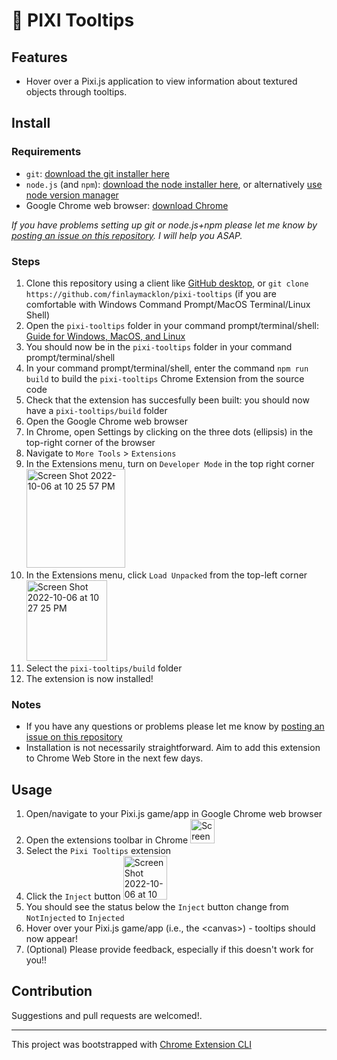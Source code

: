 # 🔎 PIXI Tooltips
## Features

- Hover over a Pixi.js application to view information about textured objects through tooltips.

## Install

### Requirements
- `git`: [download the git installer here](https://git-scm.com/downloads)
- `node.js` (and `npm`): [download the node installer here](https://nodejs.org/en/), or alternatively [use node version manager](https://github.com/nvm-sh/nvm)
- Google Chrome web browser: [download Chrome](https://www.google.com/chrome/dr/download/)

*If you have problems setting up git or node.js+npm please let me know by [posting an issue on this repository](https://github.com/finlaymacklon/pixi-tooltips/issues/new). I will help you ASAP.*

### Steps
1) Clone this repository using a client like [GitHub desktop](https://docs.github.com/en/desktop/contributing-and-collaborating-using-github-desktop/adding-and-cloning-repositories/cloning-a-repository-from-github-to-github-desktop), or `git clone https://github.com/finlaymacklon/pixi-tooltips` (if you are comfortable with Windows Command Prompt/MacOS Terminal/Linux Shell)
2) Open the `pixi-tooltips` folder in your command prompt/terminal/shell: [Guide for Windows, MacOS, and Linux](https://www.groovypost.com/howto/open-command-window-terminal-window-specific-folder-windows-mac-linux/)
3) You should now be in the `pixi-tooltips` folder in your command prompt/terminal/shell
4) In your command prompt/terminal/shell, enter the command `npm run build` to build the `pixi-tooltips` Chrome Extension from the source code
5) Check that the extension has succesfully been built: you should now have a `pixi-tooltips/build` folder
6) Open the Google Chrome web browser
7) In Chrome, open Settings by clicking on the three dots (ellipsis) in the top-right corner of the browser
8) Navigate to `More Tools` > `Extensions`
9) In the Extensions menu, turn on `Developer Mode` in the top right corner <img width="158" alt="Screen Shot 2022-10-06 at 10 25 57 PM" src="https://user-images.githubusercontent.com/49216954/194461562-a4548ae3-ba94-4c05-846c-9a8567b7c0ac.png">
10) In the Extensions menu, click `Load Unpacked` from the top-left corner <img width="129" alt="Screen Shot 2022-10-06 at 10 27 25 PM" src="https://user-images.githubusercontent.com/49216954/194461736-0ad2ef41-44a9-4a15-a752-7fa46a89bd89.png">
11) Select the `pixi-tooltips/build` folder
12) The extension is now installed!

### Notes
- If you have any questions or problems please let me know by [posting an issue on this repository](https://github.com/finlaymacklon/pixi-tooltips/issues/new)
- Installation is not necessarily straightforward. Aim to add this extension to Chrome Web Store in the next few days.

## Usage
1) Open/navigate to your Pixi.js game/app in Google Chrome web browser
2) Open the extensions toolbar in Chrome <img width="39" alt="Screen Shot 2022-10-06 at 10 28 59 PM" src="https://user-images.githubusercontent.com/49216954/194461889-1eca28e0-93fe-426f-bed1-a770a0d0cad7.png">
3) Select the `Pixi Tooltips` extension
4) Click the `Inject` button <img width="70" alt="Screen Shot 2022-10-06 at 10 30 45 PM" src="https://user-images.githubusercontent.com/49216954/194462083-eb0f1fc1-c12a-4f01-b1fe-0d6b05bd3350.png">
5) You should see the status below the `Inject` button change from `NotInjected` to `Injected`
6) Hover over your Pixi.js game/app (i.e., the \<canvas\>) - tooltips should now appear!
7) (Optional) Please provide feedback, especially if this doesn't work for you!!

## Contribution

Suggestions and pull requests are welcomed!.

---

This project was bootstrapped with [Chrome Extension CLI](https://github.com/dutiyesh/chrome-extension-cli)
